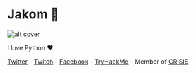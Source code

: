 # Jakom 🚀

![alt cover](https://i.imgur.com/s5TND2d.png)

I love Python ❤️


[Twitter](https://twitter.com/RyouShin7) - [Twitch](https://www.twitch.tv/jakomthehandler) - [Facebook](https://www.facebook.com/4a616b6f6d0a/) - [TryHackMe](https://tryhackme.com/p/Jakom0x64) - Member of [CRISIS](https://www.facebook.com/Crisi5)
